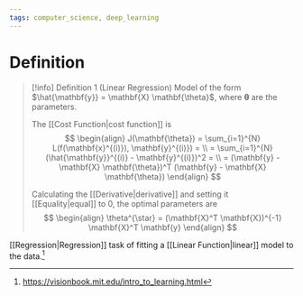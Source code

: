 ```yaml
---
tags: computer_science, deep_learning
---
```


# Definition

> [!info] Definition 1 (Linear Regression)
> Model of the form $\hat{\mathbf{y}} = \mathbf{X} \mathbf{\theta}$, where $\mathbf{\theta}$ are the parameters.
> 
> The [[Cost Function|cost function]] is
> $$
> \begin{align}
> J(\mathbf{\theta}) = \sum_{i=1}^{N} L(f(\mathbf{x}^{(i)}), \mathbf{y}^{(i)}) = \\
> = \sum_{i=1}^{N} (\hat{\mathbf{y}}^{(i)} - \mathbf{y}^{(i)})^2 = \\
> = (\mathbf{y} - \mathbf{X} \mathbf{\theta})^T (\mathbf{y} - \mathbf{X} \mathbf{\theta})
> \end{align}
> $$
> 
> Calculating the [[Derivative|derivative]] and setting it [[Equality|equal]] to $0$, the optimal parameters are
> $$
> \begin{align}
> \theta^{\star} = (\mathbf{X}^T \mathbf{X})^{-1} \mathbf{X}^T \mathbf{y}
> \end{align}
> $$

[[Regression|Regression]] task of fitting a [[Linear Function|linear]] model to the data.[^1]

[^1]: https://visionbook.mit.edu/intro_to_learning.html